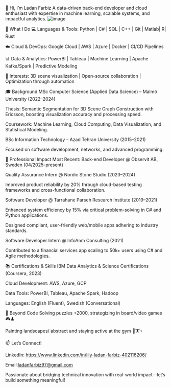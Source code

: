 👋 Hi, I’m Ladan Farbiz
A data-driven back-end developer and cloud enthusiast with expertise in machine learning, scalable systems, and impactful analytics.
![image](https://github.com/user-attachments/assets/5b539461-77bc-4edd-bed9-26661c336bd4)

🚀 What I Do
💻 Languages & Tools: Python | C# | SQL | C++ | Git | Matlab| R| Rust

☁️ Cloud & DevOps: Google Cloud | AWS | Azure | Docker | CI/CD Pipelines

📊 Data & Analytics: PowerBI | Tableau | Machine Learning | Apache Kafka/Spark | Predictive Modeling

🧠 Interests: 3D scene visualization | Open-source collaboration | Optimization through automation

🎓 Background
MSc Computer Science (Applied Data Science) – Malmö University (2022–2024)

Thesis: Semantic Segmentation for 3D Scene Graph Construction with Ericsson, boosting visualization accuracy and processing speed.

Coursework: Machine Learning, Cloud Computing, Data Visualization, and Statistical Modeling.

BSc Information Technology – Azad Tehran University (2015–2021)

Focused on software development, networks, and advanced programming.

🔨 Professional Impact
Most Recent:
Back-end Developer @ Observit AB, Sweden (04/2025-present)


Quality Assurance Intern @ Nordic Stone Studio (2023–2024)

Improved product reliability by 20% through cloud-based testing frameworks and cross-functional collaboration.

Software Developer @ Tarrahane Parseh Research Institute (2019–2021)

Enhanced system efficiency by 15% via critical problem-solving in C# and Python applications.

Designed compliant, user-friendly web/mobile apps adhering to industry standards.

Software Developer Intern @ InfoAnm Consulting (2021)

Contributed to a financial services app scaling to 50k+ users using C# and Agile methodologies.

📚 Certifications & Skills
IBM Data Analytics & Science Certifications (Coursera, 2023)

Cloud Development: AWS, Azure, GCP

Data Tools: PowerBI, Tableau, Apache Spark, Hadoop

Languages: English (Fluent), Swedish (Conversational)

🌱 Beyond Code
Solving puzzles +2000, strategizing in board/video games 🎮♟️

Painting landscapes/ abstract and staying active at the gym 🎨🏋️♀️

📫 Let’s Connect!

LinkedIn: https://www.linkedin.com/in/lily-ladan-farbiz-402116206/

Email:ladanfarbiz97@gmail.com

Passionate about bridging technical innovation with real-world impact—let’s build something meaningful!

<!---
ladanfarbiz/ladanfarbiz is a ✨ special ✨ repository because its `README.md` (this file) appears on your GitHub profile.
You can click the Preview link to take a look at your changes.
--->
